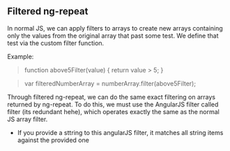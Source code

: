 ## Filtered ng-repeat

In normal JS, we can apply filters to arrays to create new arrays containing only the values from the original array that past some test. We define that test via the custom filter function. 

Example: 

> function above5Filter(value)
> {
>     return value > 5; 
> }

> var filteredNumberArray = numberArray.filter(above5Filter);

Through filtered ng-repeat, we can do the same exact filtering on arrays returned by ng-repeat. To do this, we must use the AngularJS filter called filter (its redundant hehe), which operates exactly the same as the normal JS array filter. 

- If you provide a sttring to this angularJS filter, it matches all string items against the provided one